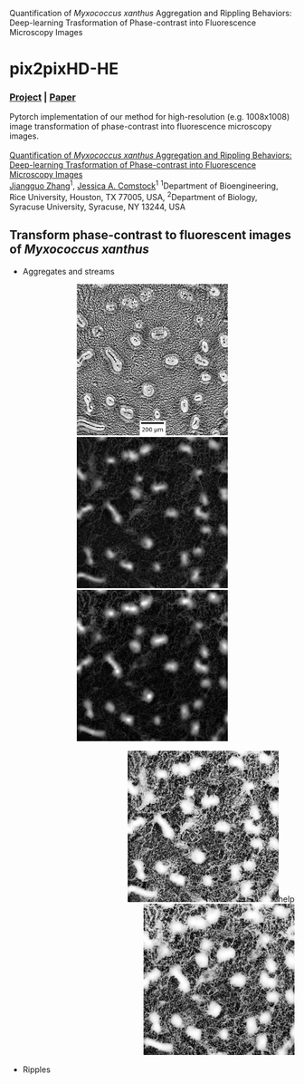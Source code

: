 Quantification of *Myxococcus xanthus* Aggregation and Rippling Behaviors: Deep-learning Trasformation of Phase-contrast into Fluorescence Microscopy Images

# pix2pixHD-HE
### [Project](https://github.com/IgoshinLab/pix2pixHD-HE/) | [Paper]() <br>
Pytorch implementation of our method for high-resolution (e.g. 1008x1008) image transformation of phase-contrast into fluorescence microscopy images. <br><br>
[Quantification of *Myxococcus xanthus* Aggregation and Rippling Behaviors: Deep-learning Trasformation of Phase-contrast into Fluorescence Microscopy Images](https://github.com/IgoshinLab/pix2pixHD-HE/)  
 [Jiangguo Zhang](https://JiangguoZhang.github.io/)<sup>1</sup>, [Jessica A. Comstock]()<sup>1</sup>
 <sup>1</sup>Department of Bioengineering, Rice University, Houston, TX 77005, USA, <sup>2</sup>Department of Biology, Syracuse University, Syracuse, NY 13244, USA  

## Transform phase-contrast to fluorescent images of *Myxococcus xanthus*
- Aggregates and streams
<p align='center'>
  <img title="Input phase-contrast image" src='imgs/aggregate/4g.png' width='267'/>
  <img title="Fluorescent image" src='imgs/aggregate/4a.png' width='267'/>
  <img title="Synthesized image" src='imgs/aggregate/4b.png' width='267'/>
</p>
<p align='right'>
  <img title="Histogram equalized fluorescent image" src='imgs/aggregate/4d.png' width='267'>help</img>
  <img title="Histogram equalized synthesized image" src='imgs/aggregate/4e.png' width='267'/>
</p>

- Ripples
